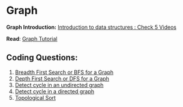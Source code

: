 # Graph
**Graph Introduction:** [Introduction to data structures : Check 5 Videos](https://youtu.be/92S4zgXN17o?list=PL2_aWCzGMAwI3W_JlcBbtYTwiQSsOTa6P)

**Read**: [Graph Tutorial](https://www.hackerearth.com/practice/algorithms/graphs/graph-representation/tutorial/)

## Coding Questions:

1. [Breadth First Search or BFS for a Graph](https://practice.geeksforgeeks.org/problems/bfs-traversal-of-graph/1)
2. [Depth First Search or DFS for a Graph](https://practice.geeksforgeeks.org/problems/depth-first-traversal-for-a-graph/1)
3. [Detect cycle in an undirected graph](https://practice.geeksforgeeks.org/problems/detect-cycle-in-an-undirected-graph/1)
4. [Detect cycle in a directed graph](https://practice.geeksforgeeks.org/problems/detect-cycle-in-a-directed-graph/1)
5. [Topological Sort](https://practice.geeksforgeeks.org/problems/topological-sort/1)
